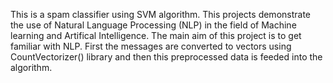 This is a spam classifier using SVM algorithm.
This projects demonstrate the use of Natural Language Processing (NLP) in the field of Machine learning and Artifical Intelligence.
The main aim of this project is to get familiar with NLP.
First the messages are converted to vectors using CountVectorizer() library and then this preprocessed data is feeded into the algorithm.

